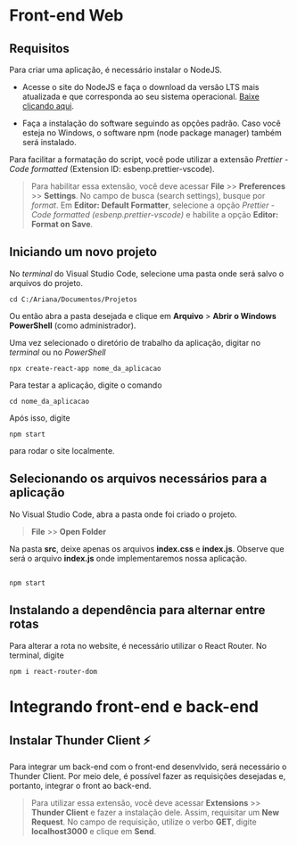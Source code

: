 # Front-end Web

## Requisitos

Para criar uma aplicação, é necessário instalar o NodeJS.

- Acesse o site do NodeJS e faça o download da versão LTS mais atualizada e que corresponda ao seu sistema operacional. [Baixe clicando aqui](https://nodejs.org/en/download/).

- Faça a instalação do software seguindo as opções padrão. Caso você esteja no Windows, o software npm (node package manager) também será instalado.

Para facilitar a formatação do script, você pode utilizar a extensão _Prettier - Code formatted_ (Extension ID: esbenp.prettier-vscode).

> Para habilitar essa extensão, você deve acessar **File** >> **Preferences** >> **Settings**. No campo de busca (search settings), busque por _format_. Em **Editor: Default Formatter**, selecione a opção _Prettier - Code formatted (esbenp.prettier-vscode)_ e habilite a opção **Editor: Format on Save**.

## Iniciando um novo projeto

No _terminal_ do Visual Studio Code, selecione uma pasta onde será salvo o arquivos do projeto.

```
cd C:/Ariana/Documentos/Projetos
```

Ou então abra a pasta desejada e clique em **Arquivo** > **Abrir o Windows PowerShell** (como administrador).

Uma vez selecionado o diretório de trabalho da aplicação, digitar no _terminal_ ou no _PowerShell_

```
npx create-react-app nome_da_aplicacao
```

Para testar a aplicação, digite o comando

```
cd nome_da_aplicacao
```

Após isso, digite

```
npm start
```

para rodar o site localmente.

## Selecionando os arquivos necessários para a aplicação

No Visual Studio Code, abra a pasta onde foi criado o projeto.

> **File** >> **Open Folder**

Na pasta **src**, deixe apenas os arquivos **index.css** e **index.js**. Observe que será o arquivo **index.js** onde implementaremos nossa aplicação.

## 

```
npm start
```
## Instalando a dependência para alternar entre rotas 

Para alterar a rota no website, é necessário utilizar o React Router. No terminal, digite 

````
npm i react-router-dom
````

# Integrando front-end e back-end

## Instalar Thunder Client ⚡️

Para integrar um back-end com o front-end desenvlvido, será necessário o Thunder Client. Por meio dele, é possível fazer as requisições desejadas e, portanto, integrar o front ao back-end.  

> Para utilizar essa extensão, você deve acessar **Extensions** >> **Thunder Client** e fazer a instalação dele. Assim, requisitar um **New Request**. No campo de requisição, utilize o verbo **GET**, digite **localhost3000** e clique em **Send**.
